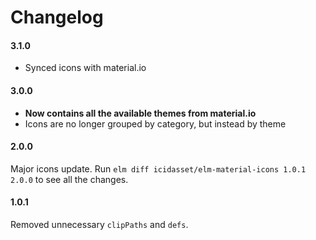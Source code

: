 # Changelog

#### 3.1.0

- Synced icons with material.io

#### 3.0.0

- __Now contains all the available themes from material.io__
- Icons are no longer grouped by category, but instead by theme

#### 2.0.0

Major icons update.
Run `elm diff icidasset/elm-material-icons 1.0.1 2.0.0` to see all the changes.

#### 1.0.1

Removed unnecessary `clipPaths` and `defs`.

